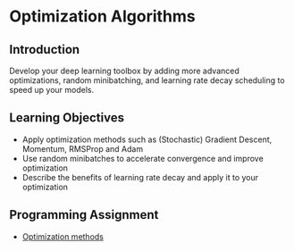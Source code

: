 # Optimization Algorithms

## Introduction
Develop your deep learning toolbox by adding more advanced optimizations, random minibatching, and learning rate decay scheduling to speed up your models.

## Learning Objectives
* Apply optimization methods such as (Stochastic) Gradient Descent, Momentum, RMSProp and Adam
* Use random minibatches to accelerate convergence and improve optimization
* Describe the benefits of learning rate decay and apply it to your optimization

## Programming Assignment
* [Optimization methods](./codes/Optimization_methods.ipynb)
